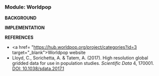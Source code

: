 ### **Module: Worldpop**

**BACKGROUND**



**IMPLEMENTATION**




**REFERENCES**

- <a href= "https://hub.worldpop.org/project/categories?id=3 target="_blank">Worldpop website</a>
- Lloyd, C., Sorichetta, A. & Tatem, A. (2017). High resolution global gridded data for use in population studies. *Scientific Data* 4, 170001. <a href= "https://doi.org/10.1038/sdata.2017.1" target="_blank">DOI: 10.1038/sdata.2017.1</a>
